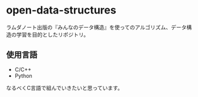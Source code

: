 # open-data-structures

ラムダノート出版の『みんなのデータ構造』を使ってのアルゴリズム、データ構造の学習を目的としたリポジトリ。

## 使用言語

- C/C++
- Python

なるべくC言語で組んでいきたいと思っています。

